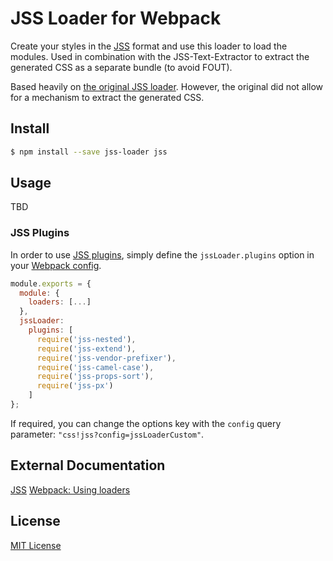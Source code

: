# JSS Loader for Webpack
Create your styles in the [JSS](https://github.com/jsstyles/jss) format and use this loader to load the modules. Used in combination with the JSS-Text-Extractor to extract the generated CSS as a separate bundle (to avoid FOUT).

Based heavily on [the original JSS loader](https://github.com/markdalgleish/jss-loader). However, the original did not allow for a mechanism to extract the generated CSS.

## Install

```bash
$ npm install --save jss-loader jss
```

## Usage

TBD

### JSS Plugins

In order to use [JSS plugins](https://github.com/jsstyles/jss/blob/master/readme.md#plugins), simply define the `jssLoader.plugins` option in your [Webpack config](http://webpack.github.io/docs/configuration.html).

``` javascript
module.exports = {
  module: {
    loaders: [...]
  },
  jssLoader:
    plugins: [
      require('jss-nested'),
      require('jss-extend'),
      require('jss-vendor-prefixer'),
      require('jss-camel-case'),
      require('jss-props-sort'),
      require('jss-px')
    ]
};
```

If required, you can change the options key with the `config` query parameter: `"css!jss?config=jssLoaderCustom"`.

## External Documentation

[JSS](https://github.com/jsstyles/jss)
[Webpack: Using loaders](http://webpack.github.io/docs/using-loaders.html)

## License
[MIT License](http://www.mit-license.org/)
